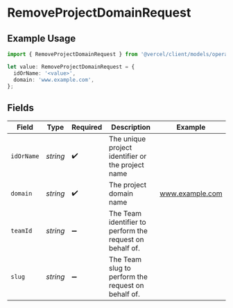 # RemoveProjectDomainRequest

## Example Usage

```typescript
import { RemoveProjectDomainRequest } from '@vercel/client/models/operations';

let value: RemoveProjectDomainRequest = {
  idOrName: '<value>',
  domain: 'www.example.com',
};
```

## Fields

| Field      | Type     | Required           | Description                                              | Example         |
| ---------- | -------- | ------------------ | -------------------------------------------------------- | --------------- |
| `idOrName` | _string_ | :heavy_check_mark: | The unique project identifier or the project name        |                 |
| `domain`   | _string_ | :heavy_check_mark: | The project domain name                                  | www.example.com |
| `teamId`   | _string_ | :heavy_minus_sign: | The Team identifier to perform the request on behalf of. |                 |
| `slug`     | _string_ | :heavy_minus_sign: | The Team slug to perform the request on behalf of.       |                 |
